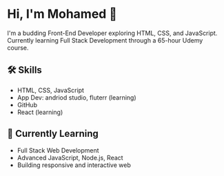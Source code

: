 # Hi, I'm Mohamed 👋

I'm a budding Front-End Developer exploring HTML, CSS, and JavaScript.  
Currently learning Full Stack Development through a 65-hour Udemy course.  

## 🛠 Skills
- HTML, CSS, JavaScript
- App Dev: andriod studio, fluterr (learning)
- GitHub
- React (learning)

## 🌱 Currently Learning
- Full Stack Web Development 
- Advanced JavaScript, Node.js, React
- Building responsive and interactive web 
